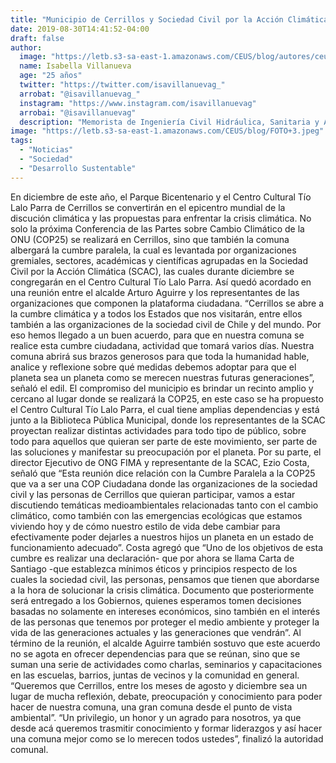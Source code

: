 ```yaml
---
title: "Municipio de Cerrillos y Sociedad Civil por la Acción Climática llegan a acuerdo para realizar COP25 Paralela"
date: 2019-08-30T14:41:52-04:00
draft: false
author: 
  image: "https://letb.s3-sa-east-1.amazonaws.com/CEUS/blog/autores/ceus_IVillanueva.jpg"
  name: Isabella Villanueva
  age: "25 años"
  twitter: "https://twitter.com/isavillanuevag_"  
  arrobat: "@isavillanuevag_"
  instagram: "https://www.instagram.com/isavillanuevag"
  arrobai: "@isavillanuevag"
  description: "Memorista de Ingeniería Civil Hidráulica, Sanitaria y Ambiental trabajando e investigando en sistemas de tratamientos de aguas residuales con revalorización de recursos y carbono neutral. Actualmente presidenta de la ONG CEUS CHILE que es la red de estudiantes, téncicas/os y profesionales sustentables de Chile. Asesora del IV Congreso Estudiantil Universitario de Sustentabilidad, un espacio único de convergencia de líderes y liderezas sustentables en Chile. ¿Este 2019? Chile en el Escenario Mundial: de cara a la COP25. Apasionada por el Desarrollo Sostenible. Siempre en movimiento y constantemente aprendiendo. Fanática del ODS 17: Alianzas para lograr los objetivos."
image: "https://letb.s3-sa-east-1.amazonaws.com/CEUS/blog/FOTO+3.jpeg"
tags:
  - "Noticias"
  - "Sociedad"
  - "Desarrollo Sustentable"
---
```


En diciembre de este año, el Parque Bicentenario y el Centro Cultural Tío Lalo Parra de Cerrillos se convertirán en el epicentro mundial de la discución climática y las propuestas para enfrentar la crisis climática.
No solo la próxima Conferencia de las Partes sobre Cambio Climático de la ONU (COP25) se realizará en Cerrillos, sino que también la comuna albergará la cumbre paralela, la cual es levantada por organizaciones gremiales, sectores, académicas y científicas agrupadas en la Sociedad Civil por la Acción Climática (SCAC), las cuales durante diciembre se congregarán en el Centro Cultural Tío Lalo Parra.
Así quedó acordado en una reunión entre el alcalde Arturo Aguirre y los representantes de las organizaciones que componen la plataforma ciudadana. “Cerrillos se abre a la cumbre climática y a todos los Estados que nos visitarán, entre ellos también a las organizaciones de la sociedad civil de Chile y del mundo. Por eso hemos llegado a un buen acuerdo, para que en nuestra comuna se realice esta cumbre ciudadana, actividad que tomará varios días. Nuestra comuna abrirá sus brazos generosos para que toda la humanidad hable, analice y reflexione sobre qué medidas debemos adoptar para que el planeta sea un planeta como se merecen nuestras futuras generaciones”, señaló el edil.
El compromiso del municipio es brindar un recinto amplio y cercano al lugar donde se realizará la COP25, en este caso se ha propuesto el Centro Cultural Tío Lalo Parra, el cual tiene amplias dependencias y está junto a la Biblioteca Pública Municipal, donde los representantes de la SCAC proyectan realizar distintas actividades para todo tipo de público, sobre todo para aquellos que quieran ser parte de este movimiento, ser parte de las soluciones y manifestar su preocupación por el planeta.
Por su parte, el director Ejecutivo de ONG FIMA y representante de la SCAC, Ezio Costa, señaló que “Esta reunión dice relación con la Cumbre Paralela a la COP25 que va a ser una COP Ciudadana donde las organizaciones de la sociedad civil y las personas de Cerrillos que quieran participar, vamos a estar discutiendo temáticas medioambientales relacionadas tanto con el cambio climático, como también con las emergencias ecológicas que estamos viviendo hoy y de cómo nuestro estilo de vida debe cambiar para efectivamente poder dejarles a nuestros hijos un planeta en un estado de funcionamiento adecuado”. Costa agregó que “Uno de los objetivos de esta cumbre es realizar una declaración- que por ahora se llama Carta de Santiago -que establezca mínimos éticos y principios respecto de los cuales la sociedad civil, las personas, pensamos que tienen que abordarse a la hora de solucionar la crisis climática. Documento que posteriormente será entregado a los Gobiernos, quienes esperamos tomen decisiones basadas no solamente en intereses económicos, sino también en el interés de las personas que tenemos por proteger el medio ambiente y proteger la vida de las generaciones actuales y las generaciones que vendrán”.
Al término de la reunión, el alcalde Aguirre también sostuvo que este acuerdo no se agota en ofrecer dependencias para que se reúnan, sino que se suman una serie de actividades como charlas, seminarios y capacitaciones en las escuelas, barrios, juntas de vecinos y la comunidad en general. “Queremos que Cerrillos, entre los meses de agosto y diciembre sea un lugar de mucha reflexión, debate, preocupación y conocimiento para poder hacer de nuestra comuna, una gran comuna desde el punto de vista ambiental”. “Un privilegio, un honor y un agrado para nosotros, ya que desde acá queremos trasmitir conocimiento y formar liderazgos y así hacer una comuna mejor como se lo merecen todos ustedes”, finalizó la autoridad comunal.
